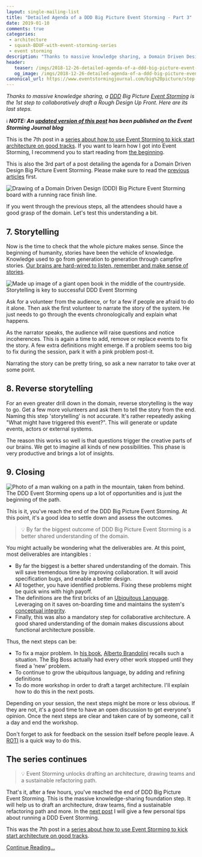 ```yaml
---
layout: single-mailing-list
title: "Detailed Agenda of a DDD Big Picture Event Storming - Part 3"
date: 2019-01-10
comments: true
categories:
 - architecture
 - squash-BDUF-with-event-storming-series
 - event storming
description: "Thanks to massive knowledge sharing, a Domain Driven Design (DDD) Big Picture Event Storming is the 1st step to collaboratively draft a Rough Design Up Front. This post goes over its last phases: storytelling, reverse storytelling and closing. It also contains a list of possible next steps."
header:
   teaser: /imgs/2018-12-26-detailed-agenda-of-a-ddd-big-picture-event-storming-part-3/event-storming-finish-line-teaser.jpeg
   og_image: /imgs/2018-12-26-detailed-agenda-of-a-ddd-big-picture-event-storming-part-3/event-storming-finish-line-og.jpeg
canonical_url: https://www.eventstormingjournal.com/big%20picture/step-by-step-guide-to-run-your-big-picture-event-storming/
---
```

_Thanks to massive knowledge sharing, a [DDD](https://en.wikipedia.org/wiki/Domain-driven_design) Big Picture [Event Storming](https://www.eventstorming.com/) is the 1st step to collaboratively draft a Rough Design Up Front. Here are its last steps._

ℹ️ _**NOTE: An [updated version of this post](https://www.eventstormingjournal.com/big%20picture/step-by-step-guide-to-run-your-big-picture-event-storming/) has been published on the Event Storming Journal blog**_

This is the 7th post in a [series about how to use Event Storming to kick start architecture on good tracks](/categories/#squash-bduf-with-event-storming-series). If you want to learn how I got into Event Storming, I recommend you to start reading from [the beginning](/misadventures-with-big-design-up-front/).

This is also the 3rd part of a post detailing the agenda for a Domain Driven Design Big Picture Event Storming. Please make sure to read the [previous articles](/detailed-agenda-of-a-ddd-big-picture-event-storming-part-1/) first.

![Drawing of a Domain Driven Design (DDD) Big Picture Event Storming board with a running race finish line.]({{site.url}}/imgs/2018-12-26-detailed-agenda-of-a-ddd-big-picture-event-storming-part-3/event-storming-finish-line.jpeg)

If you went through the previous steps, all the attendees should have a good grasp of the domain. Let's test this understanding a bit.

## 7. Storytelling

Now is the time to check that the whole picture makes sense. Since the beginning of humanity, stories have been the vehicle of knowledge. Knowledge used to go from generation to generation through campfire stories. [Our brains are hard-wired to listen, remember and make sense of stories](https://blogs.scientificamerican.com/guest-blog/it-is-in-our-nature-to-need-stories/).

![Made up image of a giant open book in the middle of the countryside. Storytelling is key to successful DDD Event Storming]({{site.url}}/imgs/2018-12-26-detailed-agenda-of-a-ddd-big-picture-event-storming-part-3/book.jpg)

Ask for a volunteer from the audience, or for a few if people are afraid to do it alone. Then ask the first volunteer to narrate the story of the system. He just needs to go through the events chronologically and explain what happens.

As the narrator speaks, the audience will raise questions and notice incoherences. This is again a time to add, remove or replace events to fix the story. A few extra definitions might emerge. If a problem seems too big to fix during the session, park it with a pink problem post-it.

Narrating the story can be pretty tiring, so ask a new narrator to take over at some point.

## 8. Reverse storytelling

For an even greater drill down in the domain, reverse storytelling is the way to go. Get a few more volunteers and ask them to tell the story from the end. Naming this step 'storytelling' is not accurate. It's rather repeatedly asking "What might have triggered this event?". This will generate or update events, actors or external systems.

The reason this works so well is that questions trigger the creative parts of our brains. We get to imagine all kinds of new possibilities. This phase is very productive and brings a lot of insights.

## 9. Closing

![Photo of a man walking on a path in the mountain, taken from behind. The DDD Event Storming opens up a lot of opportunities and is just the beginning of the path.]({{site.url}}/imgs/2018-12-26-detailed-agenda-of-a-ddd-big-picture-event-storming-part-3/wanderer.jpg)

This is it, you've reach the end of the DDD Big Picture Event Storming. At this point, it's a good idea to settle down and assess the outcomes.

> 💡 By far the biggest outcome of DDD Big Picture Event Storming is a better shared understanding of the domain.

You might actually be wondering what the deliverables are. At this point, most deliverables are intangibles :

*   By far the biggest is a better shared understanding of the domain. This will save tremendous time by improving collaboration. It will avoid specification bugs, and enable a better design.
*   All together, you have identified problems. Fixing these problems might be quick wins with high payoff.
*   The definitions are the first bricks of an [Ubiquitous Language](https://martinfowler.com/bliki/UbiquitousLanguage.html). Leveraging on it saves on-boarding time and maintains the system's [conceptual integrity](https://www.quora.com/What-is-conceptual-integrity-in-software-architecture).
*   Finally, this was also a mandatory step for collaborative architecture. A good shared understanding of the domain makes discussions about functional architecture possible.

Thus, the next steps can be:

*   To fix a major problem. In [his book](https://leanpub.com/introducing_eventstorming), [Alberto Brandolini](https://twitter.com/ziobrando) recalls such a situation. The Big Boss actually had every other work stopped until they fixed a 'new' problem.
*   To continue to grow the ubiquitous language, by adding and refining definitions
*   To do more workshop in order to draft a target architecture. I'll explain how to do this in the next posts.

Depending on your session, the next steps might be more or less obvious. If they are not, it's a good time to have an open discussion to get everyone's opinion. Once the next steps are clear and taken care of by someone, call it a day and end the workshop.

Don't forget to ask for feedback on the session itself before people leave. A [ROTI](https://www.stickyminds.com/article/roti-method-gauging-meeting-effectiveness) is a quick way to do this.

## The series continues

> 💡 Event Storming unlocks drafting an architecture, drawing teams and a sustainable refactoring path.

That's it, after a few hours, you've reached the end of DDD Big Picture Event Storming. This is the massive knowledge-sharing foundation step. It will help us to draft an architecture, draw teams, find a sustainable refactoring path and more. In the [next post](/4-tips-that-will-make-your-ddd-big-picture-event-storming-successful/) I will give a few personal tips about running a DDD Event Storming.

This was the 7th post in a [series about how to use Event Storming to kick start architecture on good tracks](/categories/#squash-bduf-with-event-storming-series).

[Continue Reading...](/4-tips-that-will-make-your-ddd-big-picture-event-storming-successful/)
